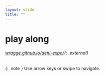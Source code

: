 ```yaml
---
layout: slide
title: ""
---
```


# play along

###### [wragge.github.io/deni-expo/](https://wragge.github.io/deni-expo/){: .external}


{: .note }
Use arrow keys or swipe to navigate.  
